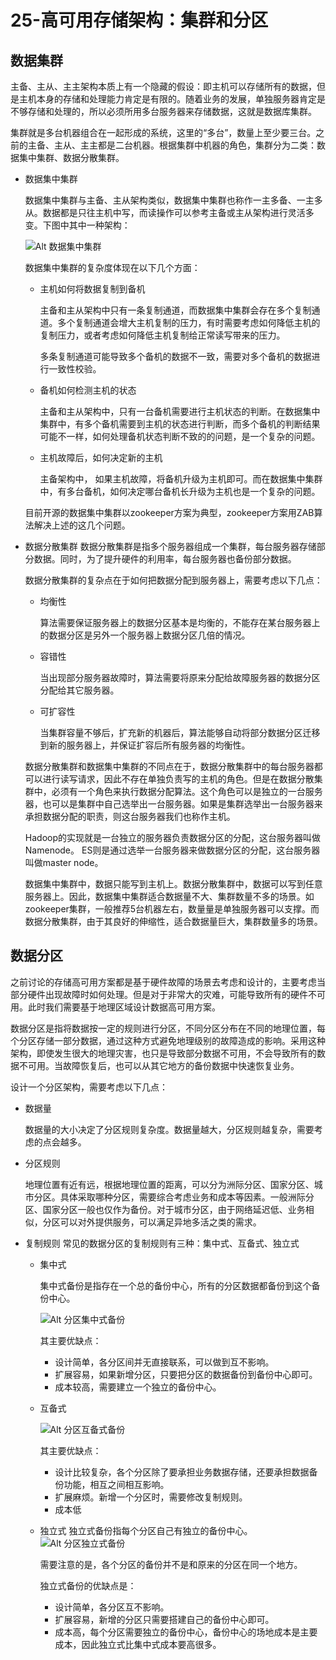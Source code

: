 # 25-高可用存储架构：集群和分区

## 数据集群
主备、主从、主主架构本质上有一个隐藏的假设：即主机可以存储所有的数据，但是主机本身的存储和处理能力肯定是有限的。随着业务的发展，单独服务器肯定是不够存储和处理的，所以必须所用多台服务器来存储数据，这就是数据库集群。

集群就是多台机器组合在一起形成的系统，这里的“多台”，数量上至少要三台。之前的主备、主从、主主都是二台机器。根据集群中机器的角色，集群分为二类：数据集中集群、数据分散集群。

- 数据集中集群

    数据集中集群与主备、主从架构类似，数据集中集群也称作一主多备、一主多从。数据都是只往主机中写，而读操作可以参考主备或主从架构进行灵活多变。下图中其中一种架构：

    ![Alt 数据集中集群](1019-1.png)

    数据集中集群的复杂度体现在以下几个方面：

    - 主机如何将数据复制到备机
        
        主备和主从架构中只有一条复制通道，而数据集中集群会存在多个复制通道。多个复制通道会增大主机复制的压力，有时需要考虑如何降低主机的复制压力，或者考虑如何降低主机复制给正常读写带来的压力。

        多条复制通道可能导致多个备机的数据不一致，需要对多个备机的数据进行一致性校验。

    - 备机如何检测主机的状态

        主备和主从架构中，只有一台备机需要进行主机状态的判断。在数据集中集群中，有多个备机需要到主机的状态进行判断，而多个备机的判断结果可能不一样，如何处理备机状态判断不致的的问题，是一个复杂的问题。

    - 主机故障后，如何决定新的主机

        主备架构中， 如果主机故障，将备机升级为主机即可。而在数据集中集群中，有多台备机，如何决定哪台备机长升级为主机也是一个复杂的问题。

    目前开源的数据集中集群以zookeeper方案为典型，zookeeper方案用ZAB算法解决上述的这几个问题。

- 数据分散集群
    数据分散集群是指多个服务器组成一个集群，每台服务器存储部分数据。同时，为了提升硬件的利用率，每台服务器也备份部分数据。

    数据分散集群的复杂点在于如何把数据分配到服务器上，需要考虑以下几点：
    - 均衡性
    
        算法需要保证服务器上的数据分区基本是均衡的，不能存在某台服务器上的数据分区是另外一个服务器上数据分区几倍的情况。
    - 容错性

        当出现部分服务器故障时，算法需要将原来分配给故障服务器的数据分区分配给其它服务器。
    - 可扩容性

        当集群容量不够后，扩充新的机器后，算法能够自动将部分数据分区迁移到新的服务器上，并保证扩容后所有服务器的均衡性。

    数据分散集群和数据集中集群的不同点在于，数据分散集群中的每台服务器都可以进行读写请求，因此不存在单独负责写的主机的角色。但是在数据分散集群中，必须有一个角色来执行数据分配算法。这个角色可以是独立的一台服务器，也可以是集群中自己选举出一台服务器。如果是集群选举出一台服务器来承担数据分配的职责，则这台服务器我们也称作主机。
    
    Hadoop的实现就是一台独立的服务器负责数据分区的分配，这台服务器叫做Namenode。
    ES则是通过选举一台服务器来做数据分区的分配，这台服务器叫做master node。

    数据集中集群中，数据只能写到主机上。数据分散集群中，数据可以写到任意服务器上。因此，数据集中集群适合数据量不大、集群数量不多的场景。如zookeeper集群，一般推荐5台机器左右，数量量是单独服务器可以支撑。而数据分散集群，由于其良好的伸缩性，适合数据量巨大，集群数量多的场景。

## 数据分区

之前讨论的存储高可用方案都是基于硬件故障的场景去考虑和设计的，主要考虑当部分硬件出现故障时如何处理。但是对于非常大的灾难，可能导致所有的硬件不可用。此时我们需要基于地理区域设计数据高可用方案。

数据分区是指将数据按一定的规则进行分区，不同分区分布在不同的地理位置，每个分区存储一部分数据，通过这种方式避免地理级别的故障造成的影响。采用这种架构，即使发生很大的地理灾害，也只是导致部分数据不可用，不会导致所有的数据不可用。当故障恢复后，也可以从其它地方的备份数据中快速恢复业务。

设计一个分区架构，需要考虑以下几点：
- 数据量

    数据量的大小决定了分区规则复杂度。数据量越大，分区规则越复杂，需要考虑的点会越多。

- 分区规则

    地理位置有近有远，根据地理位置的距离，可以分为洲际分区、国家分区、城市分区。具体采取哪种分区，需要综合考虑业务和成本等因素。一般洲际分区、国家分区一般也仅作为备份。对于城市分区，由于网络延迟低、业务相似，分区可以对外提供服务，可以满足异地多活之类的需求。

- 复制规则
    常见的数据分区的复制规则有三种：集中式、互备式、独立式

    - 集中式

        集中式备份是指存在一个总的备份中心，所有的分区数据都备份到这个备份中心。

        ![Alt 分区集中式备份](1019-2.png)

        其主要优缺点：
        - 设计简单，各分区间并无直接联系，可以做到互不影响。
        - 扩展容易，如果新增分区，只要把分区的数据备份到备份中心即可。
        - 成本较高，需要建立一个独立的备份中心。
    
    - 互备式

        ![Alt 分区互备式备份](1019-3.png)

        其主要优缺点：
        - 设计比较复杂，各个分区除了要承担业务数据存储，还要承担数据备份功能，相互之间相互影响。
        - 扩展麻烦。新增一个分区时，需要修改复制规则。
        - 成本低

    - 独立式
        独立式备份指每个分区自己有独立的备份中心。
        ![Alt 分区独立式备份](1019-4.png)

        需要注意的是，各个分区的备份并不是和原来的分区在同一个地方。

        独立式备份的优缺点是：
        - 设计简单，各分区互不影响。
        - 扩展容易，新增的分区只需要搭建自己的备份中心即可。
        - 成本高，每个分区需要独立的备份中心，备份中心的场地成本是主要成本，因此独立式比集中式成本要高很多。 
        


























































